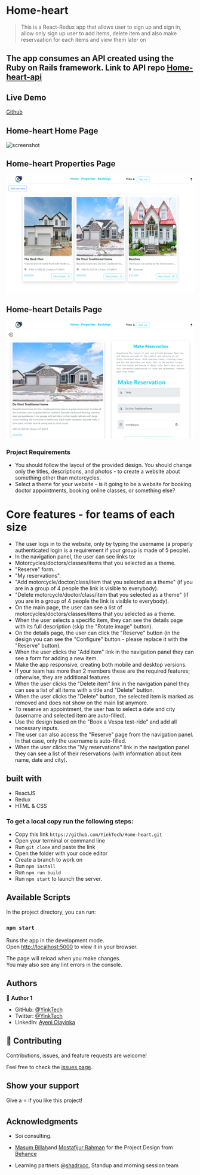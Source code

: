 # Home-heart
> This is a React-Redux app that allows user to sign up and sign in, allow only sign up user to add items, delete item and also make reservaation for each items and view them later on
## The app consumes an API created using the Ruby on Rails framework. Link to API repo [Home-heart-api](https://github.com/YinkTech/home-heart-api/)

## Live Demo

[Github](https://yinktech.github.io/Home-heart/)
## Home-heart Home Page
![screenshot](./src/img/readme/home.png)

## Home-heart Properties Page
![screenshot](./src/img/readme/property.png)
## Home-heart Details Page
![screenshot](./src/img/readme/details.png)

### Project Requirements

- You should follow the layout of the provided design. You should change only the titles, descriptions, and photos - to create a website about something other than motorcycles.
- Select a theme for your website - is it going to be a website for booking doctor appointments, booking online classes, or something else?
# Core features - for teams of each size
- The user logs in to the website, only by typing the username (a properly authenticated login is a requirement if your group is made of 5 people).
- In the navigation panel, the user can see links to:
- Motorcycles/doctors/classes/items that you selected as a theme.
- "Reserve" form.
- "My reservations".
- "Add motorcycle/doctor/class/item that you selected as a theme" (if you are in a group of 4 people the link is visible to everybody).
- "Delete motorcycle/doctor/class/item that you selected as a theme" (if you are in a group of 4 people the link is visible to everybody).
- On the main page, the user can see a list of motorcycles/doctors/classes/items that you selected as a theme.
- When the user selects a specific item, they can see the details page with its full description (skip the "Rotate image" button).
- On the details page, the user can click the "Reserve" button (in the design you can see the "Configure" button - please replace it with the "Reserve" button).
- When the user clicks the "Add item" link in the navigation panel they can see a form for adding a new item.
- Make the app responsive, creating both mobile and desktop versions.
- If your team has more than 2 members these are the required features; otherwise, they are additional features
- When the user clicks the "Delete item" link in the navigation panel they can see a list of all items with a title and "Delete" button.
- When the user clicks the "Delete" button, the selected item is marked as removed and does not show on the main list anymore.
- To reserve an appointment, the user has to select a date and city (username and selected item are auto-filled).
- Use the design based on the "Book a Vespa test-ride" and add all necessary inputs.
- The user can also access the "Reserve" page from the navigation panel. In that case, only the username is auto-filled.
- When the user clicks the "My reservations" link in the navigation panel they can see a list of their reservations (with information about item name, date and city).


## built with
- ReactJS
- Redux
- HTML & CSS

### To get a local copy run the following steps:

- Copy this link `https://github.com/YinkTech/Home-heart.git`
- Open your terminal or command line
- Run `git clone` and paste the link
- Open the folder with your code editor
- Create a branch to work on
- Run `npm install`
- Run `npm run build`
- Run `npm start` to launch the server.

## Available Scripts

In the project directory, you can run:

### `npm start`

Runs the app in the development mode.\
Open [http://localhost:5000](http://localhost:5000) to view it in your browser.

The page will reload when you make changes.\
You may also see any lint errors in the console.


## Authors

👤 **Author 1**

- GitHub: [@YinkTech](https://github.com/yinktech)
- Twitter: [@YinkTech](https://twitter.com/yink_tech)
- LinkedIn: [Ayeni Olayinka](https://www.linkedin.com/in/yinktech/)


## 🤝 Contributing
Contributions, issues, and feature requests are welcome!

Feel free to check the [issues page](https://github.com/YinkTech/Home-heart/issues).

## Show your support
Give a ⭐️ if you like this project!

## Acknowledgments
- Soi consulting.

- [Masum Billah](https://www.behance.net/masumbillah29)and [Mostafijur Rahman](https://www.behance.net/mostafijur100) for the Project Design from [Behance](https://www.behance.net/gallery/135219099/Real-Estate-Agency-Landing-Page?tracking_source=search_projects%7Creal+estate)
- Learning partners @[shadrxcc](https://github.com/shadrxcc), Standup and morning session team